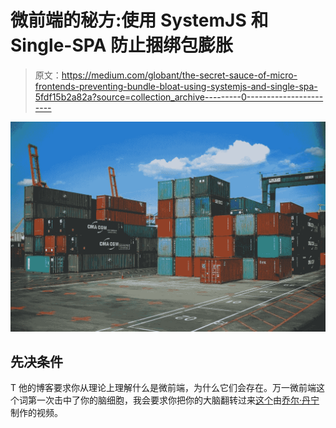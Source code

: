 # 微前端的秘方:使用 SystemJS 和 Single-SPA 防止捆绑包膨胀

> 原文：<https://medium.com/globant/the-secret-sauce-of-micro-frontends-preventing-bundle-bloat-using-systemjs-and-single-spa-5fdf15b2a82a?source=collection_archive---------0----------------------->

![](img/8562c417fdb0515b71bcd4eccb708c0d.png)

## **先决条件**

T 他的博客要求你从理论上理解什么是微前端，为什么它们会存在。万一微前端这个词第一次击中了你的脑细胞，我会要求你把你的大脑翻转过来[这个](https://www.youtube.com/watch?v=3EUfbnHi6Wg&list=PLLUD8RtHvsAOhtHnyGx57EYXoaNsxGrTU)由[乔尔·丹宁](https://medium.com/u/a142a504a37c?source=post_page-----5fdf15b2a82a--------------------------------)制作的视频。